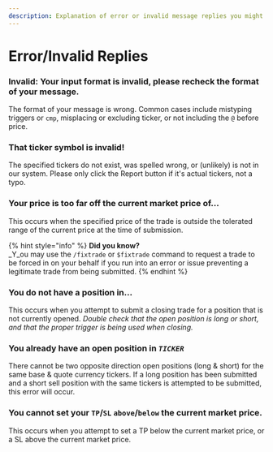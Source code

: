 ```yaml
---
description: Explanation of error or invalid message replies you might run into
---
```


# Error/Invalid Replies

### **Invalid:** Your input format is invalid, please recheck the format of your message.

The format of your message is wrong. Common cases include mistyping triggers or `cmp`, misplacing or excluding ticker, or not including the `@` before price.

### That ticker symbol is invalid!

The specified tickers do not exist, was spelled wrong, or (unlikely) is not in our system. Please only click the Report button if it's actual tickers, not a typo.

### Your price is too far off the current market price of...

This occurs when the specified price of the trade is outside the tolerated range of the current price at the time of submission.

{% hint style="info" %}
**Did you know?**\
_Y_ou may use the `/fixtrade` or `$fixtrade` command to request a trade to be forced in on your behalf if you run into an error or issue preventing a legitimate trade from being submitted.
{% endhint %}

### You do not have a position in...

This occurs when you attempt to submit a closing trade for a position that is not currently opened. _Double check that the open position is long or short, and that the proper trigger is being used when closing._

### You already have an open position in _`TICKER`_

There cannot be two opposite direction open positions (long & short) for the same base & quote currency tickers. If a long position has been submitted and a short sell position with the same tickers is attempted to be submitted, this error will occur.

### You cannot set your `TP`/`SL` `above`/`below` the current market price.

This occurs when you attempt to set a TP below the current market price, or a SL above the current market price.

